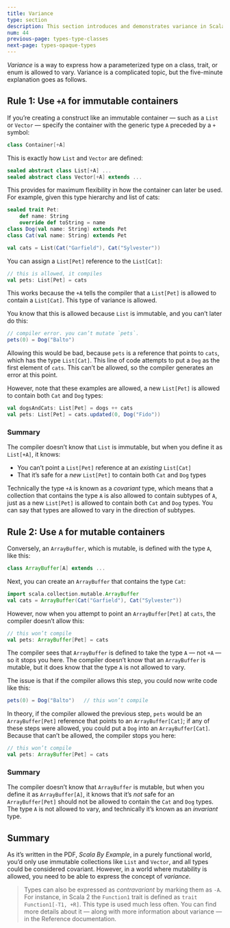 ```yaml
---
title: Variance
type: section
description: This section introduces and demonstrates variance in Scala 3.
num: 44
previous-page: types-type-classes
next-page: types-opaque-types
---
```


*Variance* is a way to express how a parameterized type on a class, trait, or enum is allowed to vary. Variance is a complicated topic, but the five-minute explanation goes as follows.


## Rule 1: Use `+A` for immutable containers

If you’re creating a construct like an immutable container — such as a `List` or `Vector` — specify the container with the generic type `A` preceded by a `+` symbol:

```scala
class Container[+A]
```

This is exactly how `List` and `Vector` are defined:

```scala
sealed abstract class List[+A] ...
sealed abstract class Vector[+A] extends ...
```

This provides for maximum flexibility in how the container can later be used. For example, given this type hierarchy and list of cats:

```scala
sealed trait Pet:
    def name: String
    override def toString = name
class Dog(val name: String) extends Pet
class Cat(val name: String) extends Pet

val cats = List(Cat("Garfield"), Cat("Sylvester"))
```
<!-- val dogs = List(Dog("Fido"), Dog("Rover")) -->

You can assign a `List[Pet]` reference to the `List[Cat]`:

```scala
// this is allowed, it compiles
val pets: List[Pet] = cats
```

This works because the `+A` tells the compiler that a `List[Pet]` is allowed to contain a `List[Cat]`. This type of variance is allowed.

You know that this is allowed because `List` is immutable, and you can’t later do this:

```scala
// compiler error. you can’t mutate `pets`.
pets(0) = Dog("Balto")
```

Allowing this would be bad, because `pets` is a reference that points to `cats`, which has the type `List[Cat]`. This line of code attempts to put a `Dog` as the first element of `cats`. This can’t be allowed, so the compiler generates an error at this point.

However, note that these examples are allowed, a new `List[Pet]` is allowed to contain both `Cat` and `Dog` types:

```scala
val dogsAndCats: List[Pet] = dogs ++ cats
val pets: List[Pet] = cats.updated(0, Dog("Fido"))
```

### Summary

The compiler doesn’t know that `List` is immutable, but when you define it as `List[+A]`, it knows:

- You can’t point a `List[Pet]` reference at an *existing* `List[Cat]`
- That it’s safe for a *new* `List[Pet]` to contain both `Cat` and `Dog` types

Technically the type `+A` is known as a *covariant* type, which means that a collection that contains the type `A` is also allowed to contain subtypes of `A`, just as a new `List[Pet]` is allowed to contain both `Cat` and `Dog` types. You can say that types are allowed to vary in the direction of subtypes.



## Rule 2: Use `A` for mutable containers

Conversely, an `ArrayBuffer`, which is mutable, is defined with the type `A`, like this:

```scala
class ArrayBuffer[A] extends ...
```

Next, you can create an `ArrayBuffer` that contains the type `Cat`:

```scala
import scala.collection.mutable.ArrayBuffer
val cats = ArrayBuffer(Cat("Garfield"), Cat("Sylvester"))
```

However, now when you attempt to point an `ArrayBuffer[Pet]` at `cats`, the compiler doesn’t allow this:

```scala
// this won’t compile
val pets: ArrayBuffer[Pet] = cats
```

The compiler sees that `ArrayBuffer` is defined to take the type `A` — not `+A` — so it stops you here. The compiler doesn’t know that an `ArrayBuffer` is mutable, but it does know that the type `A` is not allowed to vary.

The issue is that if the compiler allows this step, you could now write code like this:

```scala
pets(0) = Dog("Balto")   // this won’t compile
```

In theory, if the compiler allowed the previous step, `pets` would be an `ArrayBuffer[Pet]` reference that points to an `ArrayBuffer[Cat]`; if any of these steps were allowed, you could put a `Dog` into an `ArrayBuffer[Cat]`. Because that can’t be allowed, the compiler stops you here:

```scala
// this won’t compile
val pets: ArrayBuffer[Pet] = cats
```

### Summary

The compiler doesn’t know that `ArrayBuffer` is mutable, but when you define it as `ArrayBuffer[A]`, it knows that it’s *not* safe for an `ArrayBuffer[Pet]` should not be allowed to contain the `Cat` and `Dog` types. The type `A` is not allowed to vary, and technically it’s known as an *invariant* type.



## Summary

As it’s written in the PDF, *Scala By Example*, in a purely functional world, you’d only use immutable collections like `List` and `Vector`, and all types could be considered covariant. However, in a world where mutability is allowed, you need to be able to express the concept of *variance*.

>Types can also be expressed as *contravariant* by marking them as `-A`. For instance, in Scala 2 the `Function1` trait is defined as `trait Function1[-T1, +R]`. This type is used much less often. You can find more details about it — along with more information about variance — in the Reference documentation.



